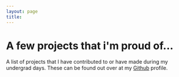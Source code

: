 ```yaml
---
layout: page
title:
---
```


# A few projects that i'm proud of...

A list of projects that I have contributed to or have made during my undergrad days. These can be found out over at my [Github](https://github.com/azkh93) profile.
